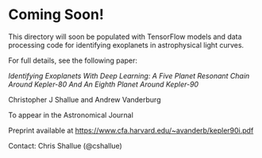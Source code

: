 # Coming Soon!

This directory will soon be populated with TensorFlow models and data
processing code for identifying exoplanets in astrophysical light curves.

For full details, see the following paper:

*Identifying Exoplanets With Deep Learning: A Five Planet Resonant Chain Around
Kepler-80 And An Eighth Planet Around Kepler-90*

Christopher J Shallue and Andrew Vanderburg

To appear in the Astronomical Journal

Preprint available at https://www.cfa.harvard.edu/~avanderb/kepler90i.pdf

Contact: Chris Shallue (@cshallue)
